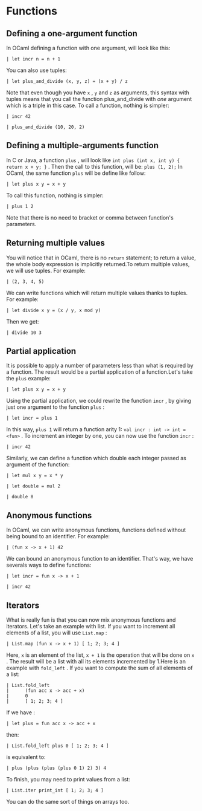 Functions
=========

Defining a one-argument function
--------------------------------

In OCaml defining a function with one argument, will look like this:

    | let incr n = n + 1

You can also use tuples:

    | let plus_and_divide (x, y, z) = (x + y) / z

Note that even though you have `x` , `y` and `z` as arguments, this syntax
with tuples means that you call the function plus_and_divide with *one*
argument which is a triple in this case. To call a function, nothing is
simpler:

    | incr 42

    | plus_and_divide (10, 20, 2)

Defining a multiple-arguments function
--------------------------------------

In C or Java, a function `plus` , will look like
`int plus (int x, int y) { return x + y; }` . Then the call to this function,
will be: `plus (1, 2);` In OCaml, the same function `plus` will be define
like follow:

    | let plus x y = x + y

To call this function, nothing is simpler:

    | plus 1 2

Note that there is no need to bracket or comma between function's parameters.

Returning multiple values
-------------------------

You will notice that in OCaml, there is no `return` statement; to return a
value, the whole body expression is implicitly returned.To return multiple
values, we will use tuples. For example:

    | (2, 3, 4, 5)

We can write functions which will return multiple values thanks to tuples.
For example:

    | let divide x y = (x / y, x mod y)

Then we get:

    | divide 10 3

Partial application
-------------------

It is possible to apply a number of parameters less than what is required by
a function. The result would be a partial application of a function.Let's
take the `plus` example:

    | let plus x y = x + y

Using the partial application, we could rewrite the function `incr` , by
giving just one argument to the function `plus` :

    | let incr = plus 1

In this way, `plus 1` will return a function arity 1:
`val incr : int -> int = <fun>` . To increment an integer by one, you can now
use the function `incr` :

    | incr 42

Similarly, we can define a function which double each integer passed as
argument of the function:

    | let mul x y = x * y

    | let double = mul 2

    | double 8

Anonymous functions
-------------------

In OCaml, we can write anonymous functions, functions defined without being
bound to an identifier. For example:

    | (fun x -> x + 1) 42

We can bound an anonymous function to an identifier. That's way, we have
severals ways to define functions:

    | let incr = fun x -> x + 1

    | incr 42

Iterators
---------

What is really fun is that you can now mix anonymous functions and iterators.
Let's take an example with list. If you want to increment all elements of a
list, you will use `List.map` :

    | List.map (fun x -> x + 1) [ 1; 2; 3; 4 ]

Here, `x` is an element of the list, `x + 1` is the operation that will be
done on `x` . The result will be a list with all its elements incremented by
1.Here is an example with `fold_left` . If you want to compute the sum of all
elements of a list:

    | List.fold_left
    |      (fun acc x -> acc + x)
    |      0
    |      [ 1; 2; 3; 4 ]

If we have :

    | let plus = fun acc x -> acc + x

then:

    | List.fold_left plus 0 [ 1; 2; 3; 4 ]

is equivalent to:

    | plus (plus (plus (plus 0 1) 2) 3) 4

To finish, you may need to print values from a list:

    | List.iter print_int [ 1; 2; 3; 4 ]

You can do the same sort of things on arrays too.
